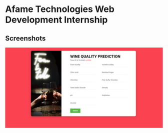 # Afame Technologies Web Development Internship
## Screenshots
![alt text](https://github.com/ekluvya/Wine_Quality_Prediction/blob/main/screenshots/Screenshot%20(676).png)
